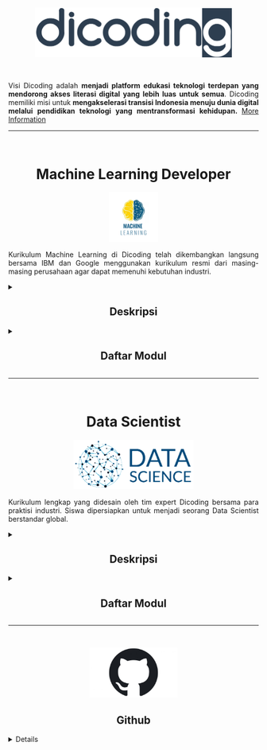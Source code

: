 <br />

<p align="center">
  <a href='https://www.dicoding.com/'><img src="File.Foto/logo.png" height="100"></a>
</p>

<br />

<p align="justify">
  Visi Dicoding adalah <strong>menjadi platform edukasi teknologi terdepan yang mendorong akses literasi digital yang lebih luas untuk semua</strong>. Dicoding memiliki misi untuk <strong>mengakselerasi transisi Indonesia menuju dunia digital melalui pendidikan teknologi yang mentransformasi kehidupan. </strong>
  <a href="https://www.dicoding.com/about">More Information</a>
</p> 

--------------------------------------------------------------------------------------------------------------------------------------------------------------------------

<br>
<h1 align="center">Machine Learning Developer</h1>
<p align="center">
  <img src="File.Foto/Machine-Learning (1).jpg" height="100">
</p>
  <p align="justify">
    Kurikulum Machine Learning di Dicoding telah dikembangkan langsung bersama IBM dan Google menggunakan kurikulum resmi dari masing-masing perusahaan agar dapat memenuhi        kebutuhan industri.
  </p>

<details>
  <summary><h2 align="center">Deskripsi</h2></summary>
    <p align="justify">
        Seorang Machine Learning Developer adalah pakar dalam menggunakan data untuk model pelatihan. Model-model tersebut kemudian digunakan untuk mengotomatisasi proses           seperti klasifikasi gambar, pengenalan suara, dan perkiraan pasar. Sering kali ada penggabungan dengan peran data scientist atau artificial intelligence (AI)                engineer. Machine learning adalah subbidang AI yang berfokus pada analisis data untuk menemukan hubungan antara input dan output yang diinginkan. Seorang                    pengembang pemelajaran mesin harus mampu menghasilkan solusi yang dibuat khusus untuk setiap masalah dan mencapai hasil optimal dengan hati-hati memproses 
        data dan memilih algoritma terbaik untuk konteks yang diberikan.
    </p>
</details>

<details>
<summary><h2 align="center">Daftar Modul</h2></summary>
  
## 1. Belajar Dasar Visualisasi Data[[📃- Certificate](https://www.dicoding.com/certificates/EYX4RNJ85XDL)]
   <a href='https://www.dicoding.com/academies/177'><img src="File.Foto/Description Visualization.png"></a>

## 2. Memulai Pemrograman Dengan Python [[📃 - Certificate](https://www.dicoding.com/certificates/QLZ918332P5D)]
   <a href='https://www.dicoding.com/academies/86'><img src="File.Foto/Description Python.png"></a>
  
## 3. Belajar Machine Learning untuk Pemula [[📃 - Certificate](https://www.dicoding.com/certificates/07Z6L2Q62PQR)]
   <a href='https://www.dicoding.com/academies/184'><img src="File.Foto/Description MLPemula.png"></a>  
  ### Project
  - Berbagai Latihan [[📁 Here](https://github.com/ToniAS21/Dicoding/tree/main/Machine%20Learning%20Pemula/File%20latihan%20ML%20Pemula)]
  - Final Submission - Image Classification [[📁 Here](https://github.com/ToniAS21/Dicoding/blob/main/Machine%20Learning%20Pemula/PA_Klasifikasi_Gambar.ipynb)]
   
## 4. Belajar Pengembangan Machine Learning [[📃 - Certificate](https://www.dicoding.com/certificates/MRZMKJGYRPYQ)]
   <a href='https://www.dicoding.com/academies/185'><img src="File.Foto/Description BPML.png"></a>  
  ### Project
  - Submission 1 - Project Natural Language Processing (NLP) [[📁 Here](https://github.com/ToniAS21/Dicoding/blob/main/Machine%20Learning%20Pengembangan/Project_NLP.ipynb.ipynb)]
  - Submission 2 - Time Series [[📁 Here](https://github.com/ToniAS21/Dicoding/blob/main/Machine%20Learning%20Pengembangan/Project_Time_Series.ipynb.ipynb)]
  - Submission 3 - Image Classification [[📁 Here](https://github.com/ToniAS21/Dicoding/blob/main/Machine%20Learning%20Pengembangan/Project_Image_Classification.ipynb.ipynb)]

## 5. Machine Learning Terapan [[📃 - Certificate](https://www.dicoding.com/certificates/07Z6GGDLWXQR)]
   <a href='https://www.dicoding.com/academies/319-machine-learning-terapan'><img src="File.Foto/Description MLT.png"></a>
   ### Project
   - Proyek Pertama [[📁 Here](https://github.com/ToniAS21/Dicoding/tree/main/Machine%20Learning%20Terapan%20(MLT)/Proyek%20Pertama)]
   - Proyek Akhir [[📁 Here](https://github.com/ToniAS21/Dicoding/tree/main/Machine%20Learning%20Terapan%20(MLT)/Proyek%20Akhir)]

## 6. Machine Learning Operations (MLOps) [[📃 - Certificate](https://www.dicoding.com/certificates/JLX1L5ORJX72)]
   <a href='https://www.dicoding.com/academies/443-machine-learning-operations-mlops'><img src="File.Foto/Description MLOps.png"></a>  
   ### Project
   - Project 1 MLOps [[📁 Here](https://github.com/ToniAS21/Dicoding/tree/main/Machine%20Learning%20Operations%20(MLOps)/Project%20I%20Machine%20Learning%20Operations%20(ML%20Ops))]     
   - Project 2 ML Ops [[📁 Here](https://github.com/ToniAS21/Dicoding/tree/main/Machine%20Learning%20Operations%20(MLOps)/Project%20II%20Machine%20Learning%20Operations%20(ML%20Ops))]

</details>

--------------------------------------------------------------------------------------------------------------------------------------------------------------------------

<br>
<h1 align="center">Data Scientist</h1>
<p align="center">
  <img src="File.Foto/logo-data-science_new.png" height="100">
</p>
  <p align="justify">
    Kurikulum lengkap yang didesain oleh tim expert Dicoding bersama para praktisi industri. Siswa dipersiapkan untuk menjadi seorang Data Scientist berstandar global.
  </p>

<details>
  <summary><h2 align="center">Deskripsi</h2></summary>
    <p align="justify">
        Perkembangan teknologi yang masif berbanding lurus dengan maraknya data yang diperoleh oleh setiap perusahaan. Agar tetap dapat bersaing, banyak perusahaan menggunakan data science untuk mengolah data hingga menjadi informasi yang dibutuhkan.
    </p>
</details>

<details>
<summary><h2 align="center">Daftar Modul</h2></summary>
  
## 1. Belajar Dasar Data Science[[📃- Certificate](https://www.dicoding.com/certificates/QLZ94707DP5D)]
   <a href='https://www.dicoding.com/academies/615'><img src="File.Foto/Description Basic DS.png"></a>

## 2. Belajar Dasar Structured Query Language (SQL) [[📃 - Certificate](https://www.dicoding.com/certificates/2VX3OR3RJZYQ)]
   <a href='https://www.dicoding.com/academies/600'><img src="File.Foto/Description SQL.png"></a>

## 3. Memulai Pemrograman dengan Python [[📃 - Certificate](https://www.dicoding.com/certificates/QLZ918332P5D)]
   <a href='https://www.dicoding.com/academies/86'><img src="File.Foto/Description Python.png"></a>

## 4. Belajar Analisis Data dengan Python [[📃 - Certificate](https://www.dicoding.com/certificates/MRZM8E7ENZYQ)]
   <a href='https://www.dicoding.com/academies/555'><img src="File.Foto/Description Analysis Python.png"></a>
   ### Project
   - Proyek Analisis Data:E-Commerce Analysis [[📁 Here](https://github.com/ToniAS21/Analisis-Data-Python)]

  
## 5. Belajar Machine Learning untuk Pemula [[📃 - Certificate](https://www.dicoding.com/certificates/07Z6L2Q62PQR)]
   <a href='https://www.dicoding.com/academies/184'><img src="File.Foto/Description MLPemula.png"></a>  
  ### Project
  - Berbagai Latihan [[📁 Here](https://github.com/ToniAS21/Dicoding/tree/main/Machine%20Learning%20Pemula/File%20latihan%20ML%20Pemula)]
  - Final Submission - Image Classification [[📁 Here](https://github.com/ToniAS21/Dicoding/blob/main/Machine%20Learning%20Pemula/PA_Klasifikasi_Gambar.ipynb)]

## 6. Belajar Pengembangan Machine Learning [[📃 - Certificate](https://www.dicoding.com/certificates/MRZMKJGYRPYQ)]
   <a href='https://www.dicoding.com/academies/185'><img src="File.Foto/Description BPML.png"></a>  
  ### Project
  - Submission 1 - Project Natural Language Processing (NLP) [[📁 Here](https://github.com/ToniAS21/Dicoding/blob/main/Machine%20Learning%20Pengembangan/Project_NLP.ipynb.ipynb)]
  - Submission 2 - Time Series [[📁 Here](https://github.com/ToniAS21/Dicoding/blob/main/Machine%20Learning%20Pengembangan/Project_Time_Series.ipynb.ipynb)]
  - Submission 3 - Image Classification [[📁 Here](https://github.com/ToniAS21/Dicoding/blob/main/Machine%20Learning%20Pengembangan/Project_Image_Classification.ipynb.ipynb)]

</details>



-----------------------------------------------------------------------------------------------------------------------------------------------------------------------------


<br>
<p align="center">
  <img src="File.Foto/github-logo-1068x601.jpg" height="100">
</p>

<h2 align="center">Github</h2>
<details>

<details><summary>Deskripsi</summary>

<p align="justify">
    GitHub adalah layanan host web bersama yang menggunakan sistem kendali versi Git dan layanan hosting internet. GitHub memberikan kontrol akses dan beberapa fitur kolaborasi seperti pelacakan bug, manajemen tugas, dan wiki untuk setiap proyek. GitHub menawarkan paket repositori pribadi dan gratis digunakan untuk proyek perangkat lunak open source (sumber terbuka). GitHub mempunyai lebih dari 40 juta pengguna dan 190 juta repositori yang menjadikannya layanan terbesar dari kode sumber di dunia.
</p>
<p align="justify">
<br>- GitHub adalah solusi wadah atau alat untuk berkolaborasi dengan tim ketika mengembangkan sebuah proyek repository.</br>
<br>- GitHub dapat memuat profil dan proyek Anda sehingga dapat dijadikan portofolio dalam berkarier.</br>
<br>- GitHub memiliki ratusan juta public repository yang dapat dijadikan referensi dalam mengembangkan perangkat lunak.</br>
</p>

</details>

<details><summary>Daftar Modul</summary>

1. Belajar Dasar Git dengan GitHub [[📃](https://www.dicoding.com/certificates/RVZK1G7VEPD5)]

    <a href='https://www.dicoding.com/academies/317'><img src="File.Foto/Belajar Dasar Git dengan GitHub.jpg"></a>

    Pelajari cara mengelola data atau kode menggunakan Git dengan GitHub, mulai dari dasar-dasar Git hingga berkolaborasi dengan tim.
  
  </details>
  
 <br>

---
